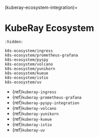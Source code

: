 (kuberay-ecosystem-integration)=

# KubeRay Ecosystem

```{toctree}
:hidden:

k8s-ecosystem/ingress
k8s-ecosystem/prometheus-grafana
k8s-ecosystem/pyspy
k8s-ecosystem/volcano
k8s-ecosystem/yunikorn
k8s-ecosystem/kueue
k8s-ecosystem/istio
k8s-ecosystem/uv
```

* {ref}`kuberay-ingress`
* {ref}`kuberay-prometheus-grafana`
* {ref}`kuberay-pyspy-integration`
* {ref}`kuberay-volcano`
* {ref}`kuberay-yunikorn`
* {ref}`kuberay-kueue`
* {ref}`kuberay-istio`
* {ref}`kuberay-uv` 
